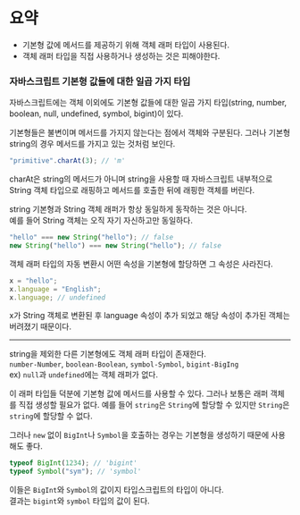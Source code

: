 # 요약

- 기본형 값에 메서드를 제공하기 위해 객체 래퍼 타입이 사용된다.
- 객체 래퍼 타입을 직접 사용하거나 생성하는 것은 피해야한다.

### 자바스크립트 기본형 값들에 대한 일곱 가지 타입

자바스크립트에는 객체 이외에도 기본형 값들에 대한 일곱 가지 타입(string, number, boolean, null, undefined, symbol, bigint)이 있다.

기본형들은 불변이며 메서드를 가지지 않는다는 점에서 객체와 구분된다.
그러나 기본형 string의 경우 메서드를 가지고 있는 것처럼 보인다.

```javascript
"primitive".charAt(3); // 'm'
```

charAt은 string의 메서드가 아니며 string을 사용할 때 자바스크립트 내부적으로 String 객체 타입으로 래핑하고 메서드를 호출한 뒤에 래핑한 객체를 버린다.

string 기본형과 String 객체 래퍼가 항상 동일하게 동작하는 것은 아니다.<br>
예를 들어 String 객체는 오직 자기 자신하고만 동일하다.

```javascript
"hello" === new String("hello"); // false
new String("hello") === new String("hello"); // false
```

객체 래퍼 타입의 자동 변환시 어떤 속성을 기본형에 할당하면 그 속성은 사라진다.

```javascript
x = "hello";
x.language = "English";
x.language; // undefined
```

x가 String 객체로 변환된 후 language 속성이 추가 되었고 해당 속성이 추가된 객체는 버려졌기 때문이다.

---

string을 제외한 다른 기본형에도 객체 래퍼 타입이 존재한다.<br>
`number-Number`, `boolean-Boolean`, `symbol-Symbol`, `bigint-BigIng` <br>
ex) `null`과 `undefined`에는 객체 래퍼가 없다.

이 래퍼 타입들 덕분에 기본형 값에 메서드를 사용할 수 있다.
그러나 보통은 래퍼 객체를 직접 생성할 필요가 없다.
예를 들어 `string`은 `String`에 할당할 수 있지만 `String`은 `string`에 할당할 수 없다.

그러나 `new` 없이 `BigInt`나 `Symbol`을 호출하는 경우는 기본형을 생성하기 때문에 사용해도 좋다.

```javascript
typeof BigInt(1234); // 'bigint'
typeof Symbol("sym"); // 'symbol'
```

이들은 `BigInt`와 `Symbol`의 값이지 타입스크립트의 타입이 아니다.<br>
결과는 `bigint`와 `symbol` 타입의 값이 된다.
